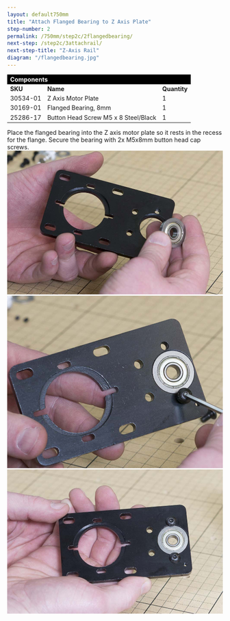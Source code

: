 ```yaml
---
layout: default750mm
title: "Attach Flanged Bearing to Z Axis Plate"
step-number: 2
permalink: /750mm/step2c/2flangedbearing/
next-step: /step2c/3attachrail/
next-step-title: "Z-Axis Rail"
diagram: "/flangedbearing.jpg"
---
```


<table>
<tr><td style="color:#fff;background: #000;" colspan="3"><b>Components</b></td></tr>
	<tr>
		<td><b>SKU</b></td>
		<td><b>Name</b></td>
		<td><b>Quantity</b></td>
	</tr>
<tr>
<td>30534-01</td>
<td>Z Axis Motor Plate</td>
<td>1</td>
</tr>
<tr>
<td>30169-01</td>
<td>Flanged Bearing, 8mm</td>
<td>1</td>
</tr>
<tr>
<td>25286-17</td>
<td>Button Head Screw M5 x 8 Steel/Black</td>
<td>1</td>
</tr>

</table>

Place the flanged bearing into the Z axis motor plate so it rests in the recess for the flange. Secure the bearing with 2x M5x8mm button head cap screws.
<img src="../../step2/photo/jpfs_DSC2680.jpg">
<img src="../../step2/photo/jpfs_DSC2681.jpg">
<img src="../../step2/photo/jpfs_DSC2684.jpg">

